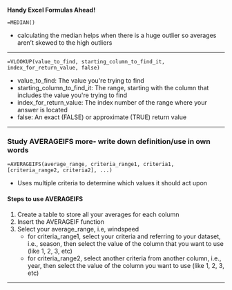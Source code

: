 **Handy Excel Formulas Ahead!**

```=MEDIAN()```
* calculating the median helps when there is a huge outlier so averages aren’t skewed to the high outliers 

---

```=VLOOKUP(value_to_find, starting_column_to_find_it, index_for_return_value, false)```

*  value_to_find: The value you're trying to find
*  starting_column_to_find_it: The range, starting with the column that includes the value you're trying to find
*  index_for_return_value: The index number of the range where your answer is located
*  false: An exact (FALSE) or approximate (TRUE) return value

---
### Study AVERAGEIFS more- write down definition/use in own words
```=AVERAGEIFS(average_range, criteria_range1, criteria1, [criteria_range2, criteria2], ...)```
* Uses multiple criteria to determine which values it should act upon
#### Steps to use AVERAGEIFS
1. Create a table to store all your averages for each column
2. Insert the AVERAGEIF function
3. Select your average_range, i.e, windspeed
     * for criteria_range1, select your criteria and referring to your dataset, i.e., season, then select the value of the column that you want to use (like 1, 2, 3, etc)
     * for criteria_range2, select another criteria from another column, i.e., year, then select the value of the column you want to use (like 1, 2, 3, etc)

---

